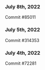 ### July 8th, 2022

Commit #85011

### July 5th, 2022

Commit #314353


### July 4th, 2022

Commit #72281
